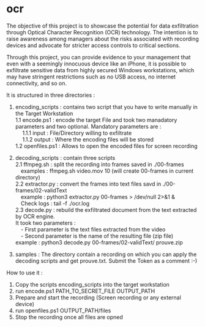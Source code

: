 # ocr

The objective of this project is to showcase the potential for data exfiltration through Optical Character Recognition (OCR) technology. The intention is to raise awareness among managers about the risks associated with recording devices and advocate for stricter access controls to critical sections.

Through this project, you can provide evidence to your management that even with a seemingly innocuous device like an iPhone, it is possible to exfiltrate sensitive data from highly secured Windows workstations, which may have stringent restrictions such as no USB access, no internet connectivity, and so on.

It is structured in three directories :
1. encoding_scripts : contains two script that you have to write manually in the Target Workstation 
    <br>1.1 encode.ps1 : encode the target File and took two manadatory parameters and two optional. Mandatory parameters are :
      <br> &emsp; 1.1.1 input  : File/Directory willing to exfiltrate
      <br> &emsp; 1.1.2 output : Where the encoding files will be stored
    <br>1.2 openfiles.ps1 : Allows to open the encoded files for screen recording

2. decoding_scripts : contain three scripts
    <br>2.1 ffmpeg.sh : split the recording into frames saved in ./00-frames 
        <br>&emsp;examples : ffmpeg.sh video.mov 10 (will create 00-frames in current directory)
    <br>2.2 extractor.py : convert the frames into text files savd in ./00-frames/02-validText 
       <br>&emsp;example : python3 extractor.py  00-frames > /dev/null 2>&1 &
      <br>&emsp;Check logs : tail -f ./ocr.log
   <br>2.3 decode.py : rebuild the exfiltrated document from the text extracted by OCR engine.
    <br>  It took two parameters :
      <br> &emsp;- First parameter is the text files extracted from the video
      <br> &emsp;- Second parameter is the name of the resulting file (zip file)
      <br>example : python3 decode.py 00-frames/02-validText/ prouve.zip  
   
4. samples : 
  The directory contain a recording on which you can apply the decoding scripts and get prouve.txt.
  Submit the Token as a comment :-)



How to use it :

1. Copy the scripts encoding_scripts into the target workstation
2. run encode.ps1 PATH_TO_SECRET_FILE OUTPUT_PATH
3. Prepare and start the recording (Screen recording or any external device)
4. run openfiles.ps1 OUTPUT_PATH/files
5. Stop the recording once all files are opned
   
